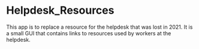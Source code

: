 # Helpdesk_Resources

This app is to replace a resource for the helpdesk that was lost in 2021. It is a small GUI that contains links to resources used by workers at the helpdesk.
